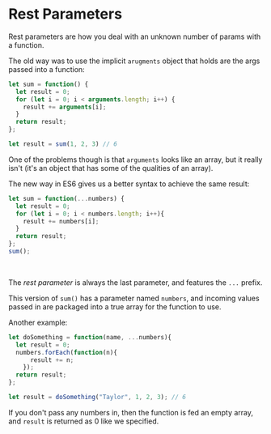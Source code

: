 # Rest Parameters
Rest parameters are how you deal with an unknown number of params with a function. 

The old way was to use the implicit `arugments` object that holds are the args passed into a function: 
```JavaScript
let sum = function() {
  let result = 0;
  for (let i = 0; i < arguments.length; i++) {
    result += arguments[i];
  }
  return result;
};

let result = sum(1, 2, 3) // 6
```

One of the problems though is that `arguments` looks like an array, but it really isn't (it's an object that has some of the qualities of an array). 

The new way in ES6 gives us a better syntax to achieve the same result:
```JavaScript
let sum = function(...numbers) {
  let result = 0;
  for (let i = 0; i < numbers.length; i++){
    result += numbers[i];
  }
  return result;
};
sum();
```

&nbsp;

The *rest parameter* is always the last parameter, and features the `...` prefix.

This version of `sum()` has a parameter named `numbers`, and incoming values passed in are packaged into a true array for the function to use.

Another example:
```JavaScript
let doSomething = function(name, ...numbers){
  let result = 0;
  numbers.forEach(function(n){
      result += n;
    });
  return result;
};

let result = doSomething("Taylor", 1, 2, 3); // 6
```

If you don't pass any numbers in, then the function is fed an empty array, and `result` is returned as 0 like we specified.


